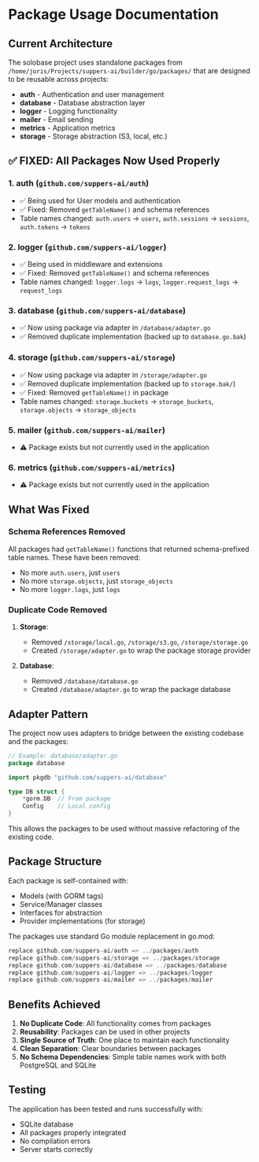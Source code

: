 # Package Usage Documentation

## Current Architecture

The solobase project uses standalone packages from `/home/joris/Projects/suppers-ai/builder/go/packages/` that are designed to be reusable across projects:

- **auth** - Authentication and user management
- **database** - Database abstraction layer  
- **logger** - Logging functionality
- **mailer** - Email sending
- **metrics** - Application metrics
- **storage** - Storage abstraction (S3, local, etc.)

## ✅ FIXED: All Packages Now Used Properly

### 1. **auth** (`github.com/suppers-ai/auth`)
   - ✅ Being used for User models and authentication
   - ✅ Fixed: Removed `getTableName()` and schema references
   - Table names changed: `auth.users` → `users`, `auth.sessions` → `sessions`, `auth.tokens` → `tokens`

### 2. **logger** (`github.com/suppers-ai/logger`)
   - ✅ Being used in middleware and extensions
   - ✅ Fixed: Removed `getTableName()` and schema references
   - Table names changed: `logger.logs` → `logs`, `logger.request_logs` → `request_logs`

### 3. **database** (`github.com/suppers-ai/database`)
   - ✅ Now using package via adapter in `/database/adapter.go`
   - ✅ Removed duplicate implementation (backed up to `database.go.bak`)

### 4. **storage** (`github.com/suppers-ai/storage`)
   - ✅ Now using package via adapter in `/storage/adapter.go`
   - ✅ Removed duplicate implementation (backed up to `storage.bak/`)
   - ✅ Fixed: Removed `getTableName()` in package
   - Table names changed: `storage.buckets` → `storage_buckets`, `storage.objects` → `storage_objects`

### 5. **mailer** (`github.com/suppers-ai/mailer`)
   - ⚠️ Package exists but not currently used in the application

### 6. **metrics** (`github.com/suppers-ai/metrics`)
   - ⚠️ Package exists but not currently used in the application

## What Was Fixed

### Schema References Removed
All packages had `getTableName()` functions that returned schema-prefixed table names. These have been removed:
- No more `auth.users`, just `users`
- No more `storage.objects`, just `storage_objects`
- No more `logger.logs`, just `logs`

### Duplicate Code Removed
1. **Storage**: 
   - Removed `/storage/local.go`, `/storage/s3.go`, `/storage/storage.go`
   - Created `/storage/adapter.go` to wrap the package storage provider
   
2. **Database**:
   - Removed `/database/database.go` 
   - Created `/database/adapter.go` to wrap the package database

## Adapter Pattern

The project now uses adapters to bridge between the existing codebase and the packages:

```go
// Example: database/adapter.go
package database

import pkgdb "github.com/suppers-ai/database"

type DB struct {
    *gorm.DB  // From package
    Config    // Local config
}
```

This allows the packages to be used without massive refactoring of the existing code.

## Package Structure

Each package is self-contained with:
- Models (with GORM tags)
- Service/Manager classes
- Interfaces for abstraction
- Provider implementations (for storage)

The packages use standard Go module replacement in go.mod:
```go
replace github.com/suppers-ai/auth => ../packages/auth
replace github.com/suppers-ai/storage => ../packages/storage
replace github.com/suppers-ai/database => ../packages/database
replace github.com/suppers-ai/logger => ../packages/logger
replace github.com/suppers-ai/mailer => ../packages/mailer
```

## Benefits Achieved

1. **No Duplicate Code**: All functionality comes from packages
2. **Reusability**: Packages can be used in other projects
3. **Single Source of Truth**: One place to maintain each functionality
4. **Clean Separation**: Clear boundaries between packages
5. **No Schema Dependencies**: Simple table names work with both PostgreSQL and SQLite

## Testing

The application has been tested and runs successfully with:
- SQLite database
- All packages properly integrated
- No compilation errors
- Server starts correctly